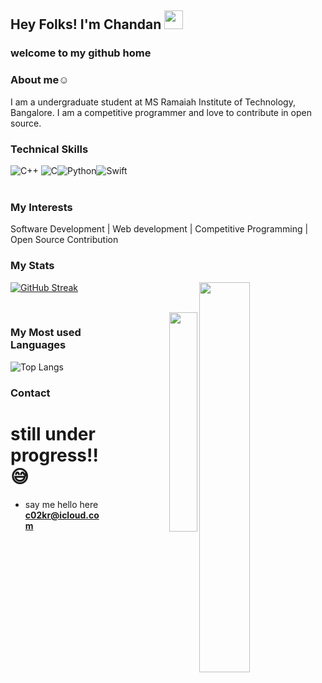 ## Hey Folks!  I'm Chandan <img src="https://raw.githubusercontent.com/MartinHeinz/MartinHeinz/master/wave.gif" width="30px">
### welcome to my github home
### About me☺️
I am a undergraduate student at MS Ramaiah Institute of Technology, Bangalore. I am a competitive programmer and love to contribute in  open source.



### Technical Skills
<img alt="C++" src="https://img.shields.io/badge/c++-%2300599C.svg?style=for-the-badge&logo=c%2B%2B&logoColor=white"/>
<img alt="C" src="https://img.shields.io/badge/c-%2300599C.svg?style=for-the-badge&logo=c&logoColor=white"/><img alt="Python" src="https://img.shields.io/badge/python-%2314354C.svg?style=for-the-badge&logo=python&logoColor=white"/><img alt="Swift" src="https://img.shields.io/badge/swift-%23FA7343.svg?style=for-the-badge&logo=swift&logoColor=white"/>

<br />
<br />

### My Interests

Software Development | Web development | Competitive Programming | Open Source Contribution


### My Stats
[![GitHub Streak](http://github-readme-streak-stats.herokuapp.com?user=c02kr&theme=graywhite&background=000000&border=DDD9D6&stroke=FFFCFD&ring=F8FF02&fire=FF6E0F&currStreakNum=FEFFF9&sideNums=FFFFFF&currStreakLabel=FFCD9B&sideLabels=FFFFFF&dates=5B3BDD)](https://git.io/streak-stats)<img  src="https://github-readme-stats.vercel.app/api?username=c02kr&show_icons=true&hide_border=true&theme=dark" width="40%" align="right" >

<br>
<div align="right">
<img  src="https://visitor-badge.laobi.icu/badge?page_id=c02kr.c02kr" width="30%" align="right" >

</div>
<!-- ![My Github status](https://github-readme-stats.vercel.app/api?username=c02kr&count_private=true&show_icons=true&theme=radical) -->


### My Most used Languages

![Top Langs](https://github-readme-stats.vercel.app/api/top-langs/?username=c02kr&show_icons=true&theme=radical)


### Contact

# still under progress!!😅

- say me hello here **c02kr@icloud.com**
